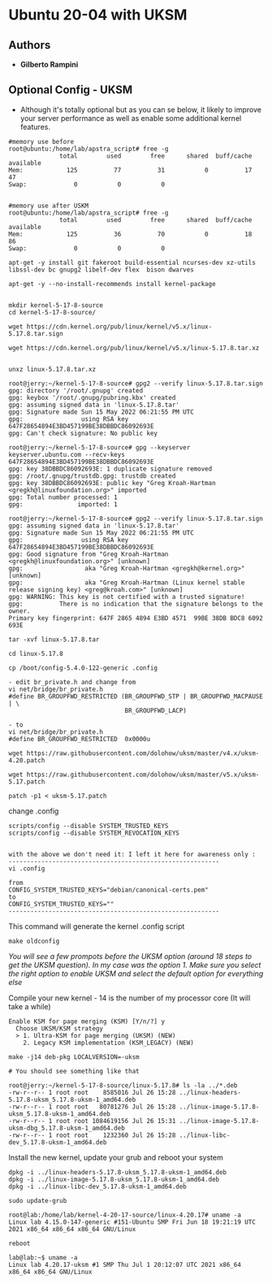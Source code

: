 # Ubuntu 20-04 with UKSM 

## Authors

* **Gilberto Rampini**

## Optional Config - UKSM 

* Although it's totally optional but as you can se below, it likely to improve your server performance as well as enable some additional kernel features. 

```
#memory use before
root@ubuntu:/home/lab/apstra_script# free -g
              total        used        free      shared  buff/cache   available
Mem:            125          77          31           0          17          47
Swap:             0           0           0


#memory use after USKM 
root@ubuntu:/home/lab/apstra_script# free -g
              total        used        free      shared  buff/cache   available
Mem:            125          36          70           0          18          86
Swap:             0           0           0
```

```
apt-get -y install git fakeroot build-essential ncurses-dev xz-utils libssl-dev bc gnupg2 libelf-dev flex  bison dwarves

apt-get -y --no-install-recommends install kernel-package 

```


```

mkdir kernel-5-17-8-source
cd kernel-5-17-8-source/

wget https://cdn.kernel.org/pub/linux/kernel/v5.x/linux-5.17.8.tar.sign

wget https://cdn.kernel.org/pub/linux/kernel/v5.x/linux-5.17.8.tar.xz


unxz linux-5.17.8.tar.xz

```

```
root@jerry:~/kernel-5-17-8-source# gpg2 --verify linux-5.17.8.tar.sign
gpg: directory '/root/.gnupg' created
gpg: keybox '/root/.gnupg/pubring.kbx' created
gpg: assuming signed data in 'linux-5.17.8.tar'
gpg: Signature made Sun 15 May 2022 06:21:55 PM UTC
gpg:                using RSA key 647F28654894E3BD457199BE38DBBDC86092693E
gpg: Can't check signature: No public key

```

```
root@jerry:~/kernel-5-17-8-source# gpg --keyserver keyserver.ubuntu.com --recv-keys 647F28654894E3BD457199BE38DBBDC86092693E
gpg: key 38DBBDC86092693E: 1 duplicate signature removed
gpg: /root/.gnupg/trustdb.gpg: trustdb created
gpg: key 38DBBDC86092693E: public key "Greg Kroah-Hartman <gregkh@linuxfoundation.org>" imported
gpg: Total number processed: 1
gpg:               imported: 1

root@jerry:~/kernel-5-17-8-source# gpg2 --verify linux-5.17.8.tar.sign
gpg: assuming signed data in 'linux-5.17.8.tar'
gpg: Signature made Sun 15 May 2022 06:21:55 PM UTC
gpg:                using RSA key 647F28654894E3BD457199BE38DBBDC86092693E
gpg: Good signature from "Greg Kroah-Hartman <gregkh@linuxfoundation.org>" [unknown]
gpg:                 aka "Greg Kroah-Hartman <gregkh@kernel.org>" [unknown]
gpg:                 aka "Greg Kroah-Hartman (Linux kernel stable release signing key) <greg@kroah.com>" [unknown]
gpg: WARNING: This key is not certified with a trusted signature!
gpg:          There is no indication that the signature belongs to the owner.
Primary key fingerprint: 647F 2865 4894 E3BD 4571  99BE 38DB BDC8 6092 693E

```

```
tar -xvf linux-5.17.8.tar 

cd linux-5.17.8

cp /boot/config-5.4.0-122-generic .config
```

```
- edit br_private.h and change from
vi net/bridge/br_private.h
#define BR_GROUPFWD_RESTRICTED (BR_GROUPFWD_STP | BR_GROUPFWD_MACPAUSE | \
                                BR_GROUPFWD_LACP)

- to
vi net/bridge/br_private.h
#define BR_GROUPFWD_RESTRICTED  0x0000u
```
```
wget https://raw.githubusercontent.com/dolohow/uksm/master/v4.x/uksm-4.20.patch

wget https://raw.githubusercontent.com/dolohow/uksm/master/v5.x/uksm-5.17.patch

patch -p1 < uksm-5.17.patch
```



change .config 

```
scripts/config --disable SYSTEM_TRUSTED_KEYS
scripts/config --disable SYSTEM_REVOCATION_KEYS


with the above we don't need it: I left it here for awareness only :
----------------------------------------------------------
vi .config

from 
CONFIG_SYSTEM_TRUSTED_KEYS="debian/canonical-certs.pem" 
to
CONFIG_SYSTEM_TRUSTED_KEYS=""
----------------------------------------------------------

```


This command will generate the kernel .config script 
```
make oldconfig
```
_You will see a few prompots before the UKSM option (around 18 steps to get the UKSM question). In my case was the option 1. 
Make sure you select the right option to enable UKSM and select the default option for everything else_

Compile your new kernel - 14 is the number of my processor core (It will take a while) 
```
Enable KSM for page merging (KSM) [Y/n/?] y
  Choose UKSM/KSM strategy
  > 1. Ultra-KSM for page merging (UKSM) (NEW)
    2. Legacy KSM implementation (KSM_LEGACY) (NEW)
```

```
make -j14 deb-pkg LOCALVERSION=-uksm

# You should see something like that 

root@jerry:~/kernel-5-17-8-source/linux-5.17.8# ls -la ../*.deb
-rw-r--r-- 1 root root    8585016 Jul 26 15:28 ../linux-headers-5.17.8-uksm_5.17.8-uksm-1_amd64.deb
-rw-r--r-- 1 root root   80781276 Jul 26 15:28 ../linux-image-5.17.8-uksm_5.17.8-uksm-1_amd64.deb
-rw-r--r-- 1 root root 1084619156 Jul 26 15:31 ../linux-image-5.17.8-uksm-dbg_5.17.8-uksm-1_amd64.deb
-rw-r--r-- 1 root root    1232360 Jul 26 15:28 ../linux-libc-dev_5.17.8-uksm-1_amd64.deb
```

Install the new kernel, update your grub and reboot your system
```
dpkg -i ../linux-headers-5.17.8-uksm_5.17.8-uksm-1_amd64.deb
dpkg -i ../linux-image-5.17.8-uksm_5.17.8-uksm-1_amd64.deb
dpkg -i ../linux-libc-dev_5.17.8-uksm-1_amd64.deb

sudo update-grub

root@lab:/home/lab/kernel-4-20-17-source/linux-4.20.17# uname -a
Linux lab 4.15.0-147-generic #151-Ubuntu SMP Fri Jun 18 19:21:19 UTC 2021 x86_64 x86_64 x86_64 GNU/Linux

reboot
```

```
lab@lab:~$ uname -a
Linux lab 4.20.17-uksm #1 SMP Thu Jul 1 20:12:07 UTC 2021 x86_64 x86_64 x86_64 GNU/Linux
```

